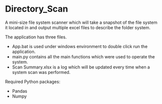 # Directory_Scan
A mini-size file system scanner which will take a snapshot of the file system it located in and output multiple excel files to describe the folder system.

The application has three files.
- App.bat is used under windows environment to double click run the application.
- main.py contains all the main functions which were used to operate the system.
- Scan Summary.xlsx is a log which will be updated every time when a system scan was performed.

Required Python packages:
- Pandas
- Numpy
